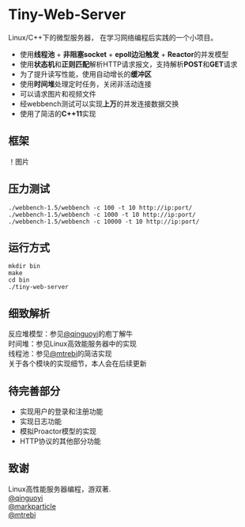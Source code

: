 # Tiny-Web-Server
Linux/C++下的微型服务器， 在学习网络编程后实践的一个小项目。
+ 使用**线程池** + **非阻塞socket** + **epoll边沿触发** + **Reactor**的并发模型
+ 使用**状态机**和**正则匹配**解析HTTP请求报文，支持解析**POST**和**GET**请求
+ 为了提升读写性能，使用自动增长的**缓冲区**
+ 使用**时间堆**处理定时任务，关闭非活动连接
+ 可以请求图片和视频文件
+ 经webbench测试可以实现**上万**的并发连接数据交换
+ 使用了简洁的**C++11**实现

框架
---
！图片

压力测试
---
```
./webbench-1.5/webbench -c 100 -t 10 http://ip:port/
./webbench-1.5/webbench -c 1000 -t 10 http://ip:port/
./webbench-1.5/webbench -c 10000 -t 10 http://ip:port/
```

运行方式
---
```
mkdir bin
make
cd bin
./tiny-web-server
```

细致解析
---
反应堆模型：参见[@qinguoyi](https://github.com/qinguoyi/TinyWebServer)的庖丁解牛  
时间堆：参见Linux高效能服务器中的实现  
线程池：参见[@mtrebi](https://github.com/mtrebi/thread-pool)的简洁实现  
关于各个模块的实现细节，本人会在后续更新  

待完善部分
---
+ 实现用户的登录和注册功能
+ 实现日志功能
+ 模拟Proactor模型的实现
+ HTTP协议的其他部分功能

致谢
---
Linux高性能服务器编程，游双著.   
[@qinguoyi](https://github.com/qinguoyi/TinyWebServer)   
[@markparticle](https://github.com/markparticle/WebServer/)  
[@mtrebi](https://github.com/mtrebi/thread-pool)  

